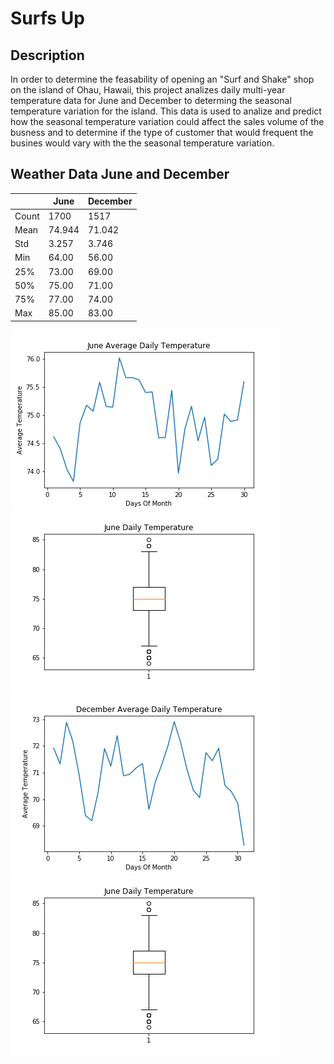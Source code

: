 # Surfs Up

## Description

In order to determine the feasability of opening an "Surf and Shake" shop on the island of Ohau, Hawaii, this project analizes daily multi-year temperature data for June and December to determing the seasonal temperature variation for the island. This data is used to analize  and predict how the seasonal temperature variation could affect the sales volume of the busness and to determine if the type of customer that would frequent the busines would vary with the the seasonal temperature variation. 

## Weather Data June and December

|      |  June |December|
|------|-------|--------|
|Count |1700   |1517    |
|Mean	 |74.944 |71.042  |
|Std	 |3.257  |3.746   |
|Min	 |64.00  |56.00   |
|25%	 |73.00  |69.00   |
|50%	 |75.00  |71.00   |
|75%	 |77.00  |74.00   |
|Max	 |85.00  |83.00   |


<img src="https://github.com/berndab/surfs_up/blob/master/june_avg_daily_temp_all_years.png" />
<img src="https://github.com/berndab/surfs_up/blob/master/june_daily_temp_all_years_boxplot.png" />
<img src="https://github.com/berndab/surfs_up/blob/master/december_avg_daily_temp_all_years.png" />
<img src="https://github.com/berndab/surfs_up/blob/master/june_daily_temp_all_years_boxplot.png" />
